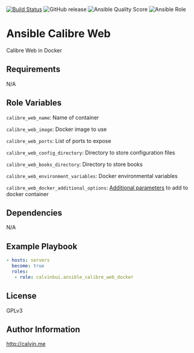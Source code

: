 [![Build Status](https://travis-ci.com/calvinbui/ansible-calibre-web-docker.svg?branch=master)](https://travis-ci.com/calvinbui/ansible-calibre-web-docker)
![GitHub release](https://img.shields.io/github/release/calvinbui/ansible-calibre-web-docker.svg)
![Ansible Quality Score](https://img.shields.io/ansible/quality/42298.svg)
![Ansible Role](https://img.shields.io/ansible/role/d/42298.svg)

# Ansible Calibre Web

Calibre Web in Docker

##  Requirements

N/A

## Role Variables

`calibre_web_name`: Name of container

`calibre_web_image`: Docker image to  use

`calibre_web_ports`: List of ports to expose

`calibre_web_config_directory`: Directory to store configuration files

`calibre_web_books_directory`: Directory to store books

`calibre_web_environment_variables`: Docker environmental variables

`calibre_web_docker_additional_options`: [Additional parameters](https://docs.ansible.com/ansible/latest/modules/docker_container_module.html) to add to docker container

## Dependencies

N/A

## Example Playbook

```yaml
- hosts: servers
  become: true
  roles:
   - role: calvinbui.ansible_calibre_web_docker
```

## License

GPLv3

## Author Information

http://calvin.me

